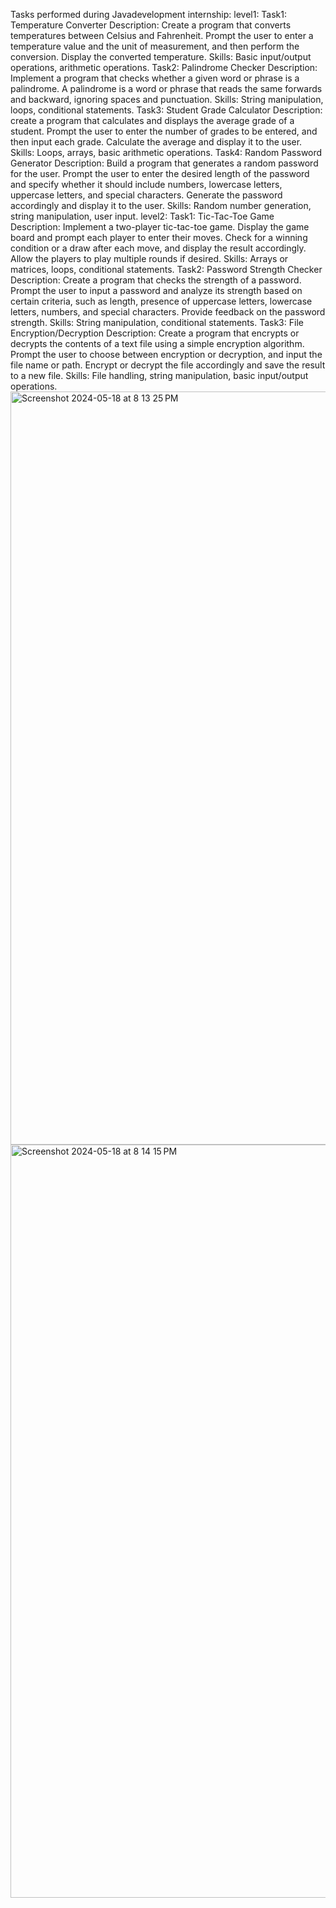 Tasks performed during Javadevelopment internship:
level1:
Task1: Temperature Converter
Description: Create a program that converts
temperatures between Celsius and
Fahrenheit. Prompt the user to enter a
temperature value and the unit of
measurement, and then perform the
conversion. Display the converted
temperature.
Skills: Basic input/output operations,
arithmetic operations.
Task2: Palindrome Checker
Description: Implement a program that checks
whether a given word or phrase is a palindrome. A
palindrome is a word or phrase that reads the
same forwards and backward, ignoring spaces and
punctuation.
Skills: String manipulation, loops, conditional
statements.
Task3: Student Grade Calculator
Description: create a program that
calculates and displays the average grade of
a student. Prompt the user to enter the
number of grades to be entered, and then
input each grade. Calculate the average and
display it to the user.
Skills: Loops, arrays, basic arithmetic
operations.
Task4: Random Password Generator
Description: Build a program that generates a
random password for the user. Prompt the user to
enter the desired length of the password and
specify whether it should include numbers,
lowercase letters, uppercase letters, and special
characters. Generate the password accordingly
and display it to the user.
Skills: Random number generation, string
manipulation, user input.
level2:
Task1: Tic-Tac-Toe Game
Description: Implement a two-player tic-tac-toe
game. Display the game board and prompt each
player to enter their moves. Check for a winning
condition or a draw after each move, and display
the result accordingly. Allow the players to play
multiple rounds if desired.
Skills: Arrays or matrices, loops, conditional
statements.
Task2: Password Strength Checker
Description: Create a program that checks the
strength of a password. Prompt the user to input a
password and analyze its strength based on
certain criteria, such as length, presence of
uppercase letters, lowercase letters, numbers,
and special characters. Provide feedback on the
password strength.
Skills: String manipulation, conditional
statements.
Task3: File Encryption/Decryption
Description: Create a program that encrypts or
decrypts the contents of a text file using a simple
encryption algorithm. Prompt the user to choose
between encryption or decryption, and input the
file name or path. Encrypt or decrypt the file
accordingly and save the result to a new file.
Skills: File handling, string manipulation, basic
input/output operations.
<img width="1205" alt="Screenshot 2024-05-18 at 8 13 25 PM" src="https://github.com/Shivang6293/javadevelopment/assets/158049140/89d5639b-974d-4ee2-9167-893b2a5b712c">
<img width="1205" alt="Screenshot 2024-05-18 at 8 14 15 PM" src="https://github.com/Shivang6293/javadevelopment/assets/158049140/55de11dc-8216-4357-a342-d90f100ad8f6">

